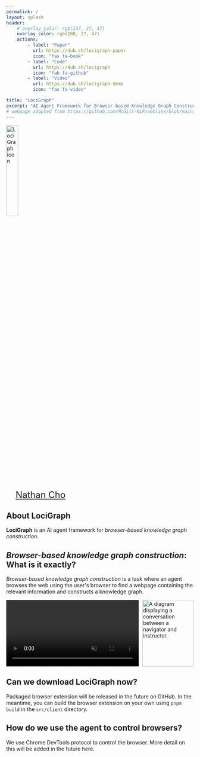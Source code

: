 ```yaml
---
permalink: /
layout: splash
header:
    # overlay_color: rgb(237, 27, 47)
    overlay_color: rgb(180, 27, 47)
    actions:
        - label: "Paper"
          url: https://dub.sh/locigraph-paper
          icon: "fas fa-book"
        - label: "Code"
          url: https://dub.sh/locigraph
          icon: "fab fa-github"
        - label: "Video"
          url: https://dub.sh/locigraph-demo
          icon: "fas fa-video"

title: "LociGraph"
excerpt: "AI Agent Framework for Browser-based Knowledge Graph Construction"
# webpage adopted from https://github.com/McGill-NLP/weblinx/blob/main/docs/_pages/home.md
---
```


<img loading="lazy" alt="LociGraph icon" src="{{ '/assets/icon.png' | relative_url }}" width="25%" height="auto">

<div style="width: 90%; max-width: 900px; margin: auto; text-align: center; font-size: 18pt">
  <div style="display: flex; justify-content: space-between;">
    <a href="https://ntcho.me">Nathan Cho</a>
  </div>
</div>


<!-- Authors can be improved with pictures similar to /people -->

<!-- <img src="{{ '/assets/images/webnav.demo.svg' | relative_url }}" style="width: 90%; max-width: 900px; align-content: center; margin: auto; display: flex" alt="A diagram displaying a conversation between a navigator and instructor."> -->


## About LociGraph

**LociGraph** is an AI agent framework for *browser-based knowledge graph construction*.

<!-- <img loading="lazy" alt="Example of ai tasks" src="{{ '/assets/images/examples/ai.1.oyuiubm.webp' | relative_url }}" width="24%" height="auto">
<img loading="lazy" alt="Example of booking tasks" src="{{ '/assets/images/examples/booking.1.pxtuocd.webp' | relative_url }}" width="24%" height="auto">
<img loading="lazy" alt="Example of composing tasks" src="{{ '/assets/images/examples/composing.1.tbtnzql.webp' | relative_url }}" width="24%" height="auto">
<img loading="lazy" alt="Example of lookup tasks" src="{{ '/assets/images/examples/lookup.1.zbrxcee.webp' | relative_url }}" width="24%" height="auto">
<img loading="lazy" alt="Example of productivity tasks" src="{{ '/assets/images/examples/productivity.1.ytcgitj.webp' | relative_url }}" width="24%" height="auto">
<img loading="lazy" alt="Example of shopping tasks" src="{{ '/assets/images/examples/shopping.1.wbamufj.webp' | relative_url }}" width="24%" height="auto">
<img loading="lazy" alt="Example of social tasks" src="{{ '/assets/images/examples/social.1.xmrqcyz.webp' | relative_url }}" width="24%" height="auto">
<img loading="lazy" alt="Example of summarizing tasks" src="{{ '/assets/images/examples/summarizing.1.bctdmtt.webp' | relative_url }}" width="24%" height="auto"> -->

## *Browser-based knowledge graph construction*: What is it exactly?

*Browser-based knowledge graph construction* is a task where an agent browses the web using the user's browser to find a webpage containing the relevant information and constructs a knowledge graph.

<div style="display: flex; justify-content: space-between; margin-bottom: 1em;">
  <video loop autoplay muted controls style="width: 72%; height: auto; margin-right: 2%;">
    <source src="{{ '/assets/videos/booking.1.vcglzhn.mp4' | relative_url }}" type="video/mp4">
    Your browser does not support the video tag.
  </video>

  <div style="width: 28%;">
    <img src="{{'/assets/images/booking.1.vcglzhn.messages.webp' | relative_url}}" style="width: 100%; height: auto;" alt="A diagram displaying a conversation between a navigator and instructor.">
  </div>
</div>

## Can we download LociGraph now?

Packaged browser extension will be released in the future on GitHub. In the meantime, you can build the browser extension on your own using `pnpm build` in the `src/client` directory.


## How do we use the agent to control browsers?

We use Chrome DevTools protocol to control the browser. More detail on this will be added in the future here.

<!-- ## How do we cite WebLINX?

If you use our dataset, code, or models, please use the following `bibtex` citation entry:

```bibtex
@misc{lù2024weblinx,
      title={WebLINX: Real-World Website Navigation with Multi-Turn Dialogue}, 
      author={Xing Han Lù and Zdeněk Kasner and Siva Reddy},
      year={2024},
      eprint={2402.05930},
      archivePrefix={arXiv},
      primaryClass={cs.CL}
}
``` -->